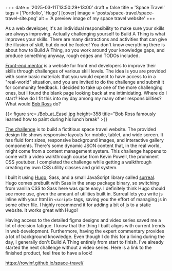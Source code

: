 +++
date = '2025-03-11T13:50:29+13:00'
draft = false
title = 'Space Travel'
tags = ['Portfolio', 'Hugo']
[cover]
  image = 'posts/space-travel/space-travel-site.png'
  alt = 'A preview image of my space travel website'
+++

As a web developer, it's an individual responsibility to make sure your skills are always improving. Actually challenging yourself to Build A Thing is what improves your skills. There are many distractions and activities that can give the illusion of skill, but do not be fooled! You don't know everything there is about how to Build A Thing, so you work around your knowledge gaps, and produce something anyway, rough edges and TODOs included.

[Front-end mentor](https://www.frontendmentor.io/) is a website for front end developers to improve their skills through challenges of various skill levels. The idea is you are provided with some basic materials that you would expect to have access to in a "real-world" situation, and you are invited to do the challenge and submit it for community feedback. I decided to take up one of the more challenging ones, but I found the blank page looking back at me intimidating. Where do I start? How do I fit this into my day among my many other responsibilities? What would [Bob Ross](https://en.wikipedia.org/wiki/Bob_Ross) do?

{{< figure src=./Bob_at_Easel.jpg height=358 title="Bob Ross famously learned how to paint during his lunch break" >}}

[The challenge](https://www.frontendmentor.io/challenges/space-tourism-multipage-website-gRWj1URZ3) is to build a fictitious space travel website. The provided design file shows responsive layouts for mobile, tablet, and wide screen. It has fluid font sizes, responsive background images, and interactive gallery components. There's some dynamic JSON content that, in the real world, might come from a content management system. This challenge happens to come with a video walkthrough course from Kevin Powell, the prominent CSS youtuber. I completed the challenge while getting a walkthrough creating my own CSS utility classes and grid system.

I built it using [Hugo](https://gohugo.io/), Sass, and a small JavaScript library called [surreal](https://github.com/gnat/surreal). Hugo comes prebuilt with Sass in the snap package binary, so switching from vanilla CSS to Sass here was quite easy. I definitely think Hugo should see more use, given the amount of utilities built in. Surreal lets you write js inline with your html in `<script>` tags, saving you the effort of managing js in some other file. I highly recommend it for adding a bit of js to a static website. It works great with Hugo!

Having access to the detailed figma designs and video series saved me a lot of decision fatigue. I know that the thing I built aligns with current trends in web development. Furthermore, having the expert commentary provides a lot of background knowledge. Even though I do this for a living during the day, I generally don't Build A Thing entirely from start to finish. I've already started the next challenge without a video series. Here is a link to the finished product, feel free to have a look!

https://rowinf.github.io/space-travel/
